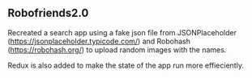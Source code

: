## Robofriends2.0

Recreated a search app using a fake json file from JSONPlaceholder (https://jsonplaceholder.typicode.com/) and Robohash (https://robohash.org/) to upload random images with the names.

Redux is also added to make the state of the app run more effieciently.
